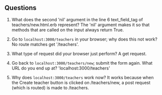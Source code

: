 ## Questions

1. What does the second 'nil' argument in the line 6 text_field_tag of teachers/new.html.erb represent?
The 'nil' argument makes it so that methods that are called on the input always return True.

2. Go to `localhost:3000/teachers` in your browser; why does this not work?
No route matches get '/teachers'.

3. What type of request did your browser just perform?
A get request.

4. Go back to `localhost:3000/teachers/new`; submit the form again. What URL do you end up at?
'localhost:3000/teachers'

5. Why does `localhost:3000/teachers` work now?
It works because when the Create teacher button is clicked on /teachers/new, a post request (which is routed) is made to /teachers.
